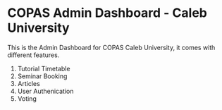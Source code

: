 # COPAS Admin Dashboard - Caleb University

This is the Admin Dashboard for COPAS Caleb University, it comes with different features.

1. Tutorial Timetable
2. Seminar Booking
3. Articles
4. User Authenication
5. Voting
